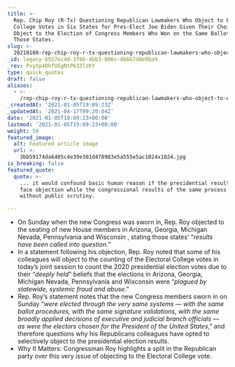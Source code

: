 ```yaml
---
title: >-
  Rep. Chip Roy (R-Tx) Questioning Republican Lawmakers Who Object to Electoral
  College Votes in Six States for Pres-Elect Joe Biden Given Their Choice Not to
  Object to the Election of Congress Members Who Won on the Same Ballots in
  Those States.
slug: >-
  20210108-rep-chip-roy-r-tx-questioning-republican-lawmakers-who-object-to-electoral-college-votes-in-six-states-for-pres-elect-joe-biden-given-their-choice-not-to-object-to-the-election-of-congress-members
_id: legacy-b557ec4d-3766-4bb3-806c-d6667d8e9ba9
_rev: Pxytp4DhfU5gNtP633lzKY
type: quick_quotes
draft: false
aliases:
  - >-
    /rep-chip-roy-r-tx-questioning-republican-lawmakers-who-object-to-electoral-college-votes-in-six-states-for-pres-elect-joe-biden-given-their-choice-not-to-object-to-the-election-of-congress-members/
_createdAt: '2021-01-05T19:09:23Z'
_updatedAt: '2021-04-17T09:20:04Z'
date: '2021-01-05T19:09:23+00:00'
lastmod: '2021-01-05T19:09:23+00:00'
weight: 50
featured_image:
  alt: Featured article image
  url: >-
    3bb59174da6405c4e39e301d478983e5a555e5ac1024x1024.jpg
is_breaking: false
featured_quote:
  quote: >-
    ... it would confound basic human reason if the presidential results were to
    face objection while the congressional results of the same process escaped
    without public scrutiny.

---
```

* On Sunday when the new Congress was sworn in, Rep. Roy objected to the seating of new House members in Arizona, Georgia, Michigan Nevada, Pennsylvania and Wisconsin , stating those states’ “_results have been called into question._”
* In a statement following his objection, Rep. Roy noted that some of his colleagues will object to the counting of the Electoral College votes in today’s joint session to count the 2020 presidential election votes due to their “_deeply held_” beliefs that the elections in Arizona, Georgia, Michigan Nevada, Pennsylvania and Wisconsin were “_plagued by statewide, systemic fraud and abuse_.”
* Rep. Roy’s statement notes that the new Congress members sworn in on Sunday “_were elected through the very same systems — with the same ballot procedures, with the same signature validations, with the same broadly applied decisions of executive and judicial branch officials — as were the electors chosen for the President of the United States_,” and therefore questions why his Republicans colleagues have opted to selectively object to the presidential election results.
* Why It Matters: Congressman Roy highlights a split in the Republican party over this very issue of objecting to the Electoral College vote.